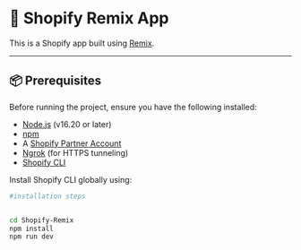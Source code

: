 # 🛒 Shopify Remix App

This is a Shopify app built using [Remix](https://remix.run/).

---

## 📦 Prerequisites

Before running the project, ensure you have the following installed:

- [Node.js](https://nodejs.org/) (v16.20 or later)
- [npm](https://www.npmjs.com/)
- A [Shopify Partner Account](https://partners.shopify.com/)
- [Ngrok](https://ngrok.com/) (for HTTPS tunneling)
- [Shopify CLI](https://shopify.dev/docs/apps/tools/cli/installation)

Install Shopify CLI globally using:

```bash
#installation steps


cd Shopify-Remix
npm install
npm run dev
